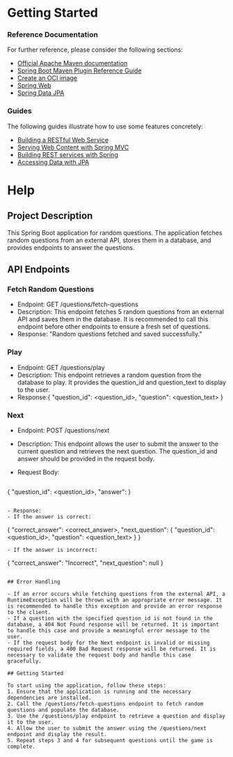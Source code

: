 # Getting Started

### Reference Documentation
For further reference, please consider the following sections:

* [Official Apache Maven documentation](https://maven.apache.org/guides/index.html)
* [Spring Boot Maven Plugin Reference Guide](https://docs.spring.io/spring-boot/docs/2.7.12/maven-plugin/reference/html/)
* [Create an OCI image](https://docs.spring.io/spring-boot/docs/2.7.12/maven-plugin/reference/html/#build-image)
* [Spring Web](https://docs.spring.io/spring-boot/docs/2.7.12/reference/htmlsingle/#web)
* [Spring Data JPA](https://docs.spring.io/spring-boot/docs/2.7.12/reference/htmlsingle/#data.sql.jpa-and-spring-data)

### Guides
The following guides illustrate how to use some features concretely:

* [Building a RESTful Web Service](https://spring.io/guides/gs/rest-service/)
* [Serving Web Content with Spring MVC](https://spring.io/guides/gs/serving-web-content/)
* [Building REST services with Spring](https://spring.io/guides/tutorials/rest/)
* [Accessing Data with JPA](https://spring.io/guides/gs/accessing-data-jpa/)



# Help

## Project Description

This Spring Boot application for random questions. The application fetches random questions from an external API, stores them in a database, and provides endpoints to answer the questions.

## API Endpoints

### Fetch Random Questions

- Endpoint: GET /questions/fetch-questions
- Description: This endpoint fetches 5 random questions from an external API and saves them in the database. It is recommended to call this endpoint before other endpoints to ensure a fresh set of questions.
- Response: "Random questions fetched and saved successfully."

### Play

- Endpoint: GET /questions/play
- Description: This endpoint retrieves a random question from the database to play. It provides the question_id and question_text to display to the user.
- Response:{
"question_id": <question_id>,
"question": <question_text>
}

### Next

- Endpoint: POST /questions/next
- Description: This endpoint allows the user to submit the answer to the current question and retrieves the next question. The question_id and answer should be provided in the request body.
- Request Body:

  ```
  
{
"question_id": <question_id>,
"answer": <answer>
}
  
  ```

- Response:
- If the answer is correct:
  ```
  {
    "correct_answer": <correct_answer>,
    "next_question": {
      "question_id": <question_id>,
      "question": <question_text>
    }
  }
  ```
- If the answer is incorrect:
  ```
  {
    "correct_answer": "Incorrect",
    "next_question": null
  }
  ```

## Error Handling

- If an error occurs while fetching questions from the external API, a RuntimeException will be thrown with an appropriate error message. It is recommended to handle this exception and provide an error response to the client.
- If a question with the specified question_id is not found in the database, a 404 Not Found response will be returned. It is important to handle this case and provide a meaningful error message to the user.
- If the request body for the Next endpoint is invalid or missing required fields, a 400 Bad Request response will be returned. It is necessary to validate the request body and handle this case gracefully.

## Getting Started

To start using the application, follow these steps:
1. Ensure that the application is running and the necessary dependencies are installed.
2. Call the /questions/fetch-questions endpoint to fetch random questions and populate the database.
3. Use the /questions/play endpoint to retrieve a question and display it to the user.
4. Allow the user to submit the answer using the /questions/next endpoint and display the result.
5. Repeat steps 3 and 4 for subsequent questions until the game is complete.
